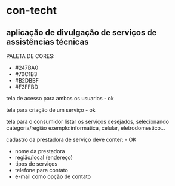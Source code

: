 # con-techt
aplicação de divulgação de serviços de assistências técnicas
-----------------
PALETA DE CORES:
- #247BA0
- #70C1B3
- #B2DBBF
- #F3FFBD

tela de acesso para ambos os usuarios - ok

tela para criação de um serviço - ok

tela para o consumidor listar os serviços desejados, selecionando 
categoria/região exemplo:informatica, celular, eletrodomestico...

cadastro da prestadora de serviço deve conter: - OK
- nome da prestadora
- região/local (endereço)
- tipos de serviços
- telefone para contato
- e-mail como opção de contato

